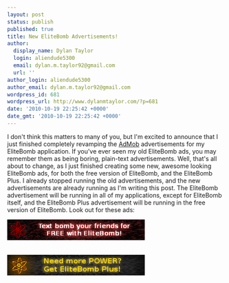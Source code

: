 ```yaml
---
layout: post
status: publish
published: true
title: New EliteBomb Advertisements!
author:
  display_name: Dylan Taylor
  login: aliendude5300
  email: dylan.m.taylor92@gmail.com
  url: ''
author_login: aliendude5300
author_email: dylan.m.taylor92@gmail.com
wordpress_id: 681
wordpress_url: http://www.dylanmtaylor.com/?p=681
date: '2010-10-19 22:25:42 +0000'
date_gmt: '2010-10-19 22:25:42 +0000'
---
```

<p>I don't think this matters to many of you, but I'm excited to announce that I just finished completely revamping the <a class="zem_slink" title="AdMob" rel="homepage" href="http://www.admob.com">AdMob</a> advertisements for my EliteBomb application. If you've ever seen my old EliteBomb ads, you may remember them as being boring, plain-text advertisements. Well, that's all about to change, as I just finished creating some new, awesome looking EliteBomb ads, for both the free version of EliteBomb, and the EliteBomb Plus. I already stopped running the old advertisements, and the new advertisements are already running as I'm writing this post. The EliteBomb advertisement will be running in all of my applications, except for EliteBomb itself, and the EliteBomb Plus advertisement will be running in the free version of EliteBomb. Look out for these ads:</p>
<p><a href="http://market.android.com/details?id=com.dylantaylor.elitebomb"><img class="alignleft size-full wp-image-682" title="EliteBomb Advertisement" src="/images/blog/2010/11/eb-promo.png" alt="" width="320" height="48" /></a></p>
<p><a href="http://market.android.com/details?id=com.dylantaylor.elitebomb_plus"><br />
<img class="size-full wp-image-683 alignnone" title="EliteBomb Plus Advertisement" src="/images/blog/2010/11/plus-ad-extreme-dark.png" alt="" width="320" height="48" /></a></p>
